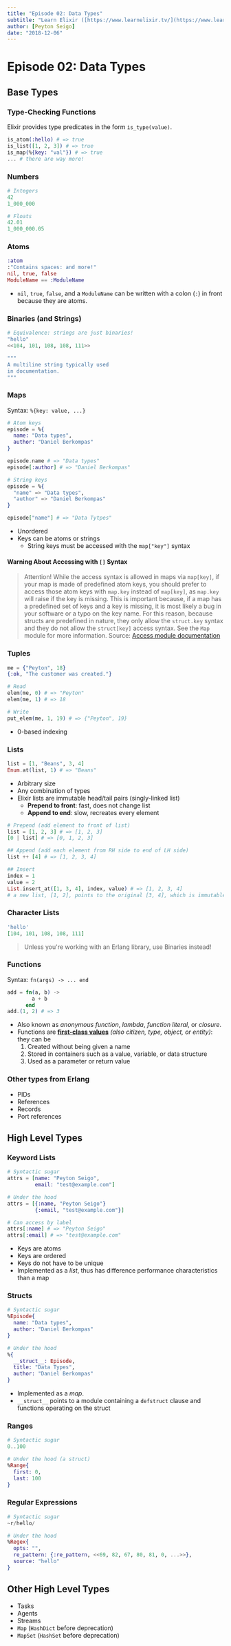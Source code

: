 ```yaml
---
title: "Episode 02: Data Types"
subtitle: "Learn Elixir ([https://www.learnelixir.tv/](https://www.learnelixir.tv/))"
author: [Peyton Seigo]
date: "2018-12-06"
---
```


# Episode 02: Data Types

## Base Types

### Type-Checking Functions

Elixir provides type predicates in the form `is_type(value)`.

```elixir
is_atom(:hello) # => true
is_list([1, 2, 3]) # => true
is_map(%{key: "val"}) # => true
... # there are way more!
```

### Numbers

```elixir
# Integers
42
1_000_000

# Floats
42.01
1_000_000.05
```

### Atoms

```elixir
:atom
:"Contains spaces: and more!"
nil, true, false
ModuleName == :ModuleName
```

- `nil`, `true`, `false`, and a `ModuleName` can be written with a colon (`:`) in front because they are atoms.

### Binaries (and Strings)

```elixir
# Equivalence: strings are just binaries!
"hello"
<<104, 101, 108, 108, 111>>

"""
A multiline string typically used
in documentation.
"""
```

### Maps

Syntax: `%{key: value, ...}`

```elixir
# Atom keys
episode = %{
  name: "Data types",
  author: "Daniel Berkompas"
}

episode.name # => "Data types"
episode[:author] # => "Daniel Berkompas"

# String keys
episode = %{
  "name" => "Data types",
  "author" => "Daniel Berkompas"
}

episode["name"] # => "Data Tytpes"
```

- Unordered
- Keys can be atoms or strings
  - String keys must be accessed with the `map["key"]` syntax

#### Warning About Accessing with `[]` Syntax

> Attention! While the access syntax is allowed in maps via `map[key]`, if your map is made of predefined atom keys, you should prefer to access those atom keys with `map.key` instead of `map[key]`, as `map.key` will raise if the key is missing. This is important because, if a map has a predefined set of keys and a key is missing, it is most likely a bug in your software or a typo on the key name. For this reason, because structs are predefined in nature, they only allow the `struct.key` syntax and they do not allow the `struct[key]` access syntax. See the `Map` module for more information.
> Source: [Access module documentation](https://hexdocs.pm/elixir/Access.html)

### Tuples

```elixir
me = {"Peyton", 18}
{:ok, "The customer was created."}

# Read
elem(me, 0) # => "Peyton"
elem(me, 1) # => 18

# Write
put_elem(me, 1, 19) # => {"Peyton", 19}
```

- 0-based indexing

### Lists

```elixir
list = [1, "Beans", 3, 4]
Enum.at(list, 1) # => "Beans"
```

- Arbitrary size
- Any combination of types
- Elixir lists are immutable head/tail pairs (singly-linked list)
  - **Prepend to front**: fast, does not change list
  - **Append to end**: slow, recreates every element

```elixir
# Prepend (add element to front of list)
list = [1, 2, 3] # => [1, 2, 3]
[0 | list] # => [0, 1, 2, 3]

## Append (add each element from RH side to end of LH side)
list ++ [4] # => [1, 2, 3, 4]

## Insert
index = 1
value = 2
List.insert_at([1, 3, 4], index, value) # => [1, 2, 3, 4]
# a new list, [1, 2], points to the original [3, 4], which is immutable
```

### Character Lists

```elixir
'hello'
[104, 101, 108, 108, 111]
```

> Unless you're working with an Erlang library, use Binaries instead!

### Functions

Syntax: `fn(args) -> ... end`

```elixir
add = fn(a, b) ->
        a + b
      end
add.(1, 2) # => 3
```

- Also known as *anonymous function*, *lambda*, *function literal*, or *closure*.
- Functions are [**first-class values**](https://www.oreilly.com/library/view/learning-scala/9781449368814/ch05.html) *(also citizen, type, object, or entity)*: they can be
    1. Created without being given a name
    2. Stored in containers such as a value, variable, or data structure
    3. Used as a parameter or return value

### Other types from Erlang

- PIDs
- References
- Records
- Port references

## High Level Types

### Keyword Lists

```elixir
# Syntactic sugar
attrs = [name: "Peyton Seigo",
         email: "test@example.com"]

# Under the hood
attrs = [{:name, "Peyton Seigo"}
         {:email, "test@example.com"}]

# Can access by label
attrs[:name] # => "Peyton Seigo"
attrs[:email] # => "test@example.com"
```

- Keys are atoms
- Keys are ordered
- Keys do not have to be unique
- Implemented as a *list*, thus has difference performance characteristics than a map

### Structs

```elixir
# Syntactic sugar
%Episode{
  name: "Data types",
  author: "Daniel Berkompas"
}

# Under the hood
%{
  __struct__: Episode,
  title: "Data Types",
  author: "Daniel Berkompas"
}
```

- Implemented as a *map*.
- `__struct__` points to a module containing a `defstruct` clause and functions operating on the struct

### Ranges

```elixir
# Syntactic sugar
0..100

# Under the hood (a struct)
%Range{
  first: 0,
  last: 100
}
```

### Regular Expressions

```elixir
# Syntactic sugar
~r/hello/

# Under the hood
%Regex{
  opts: "",
  re_pattern: {:re_pattern, <<69, 82, 67, 80, 81, 0, ...>>},
  source: "hello"
}
```

## Other High Level Types

- Tasks
- Agents
- Streams
- `Map` (`HashDict` before deprecation)
- `MapSet` (`HashSet` before deprecation)
